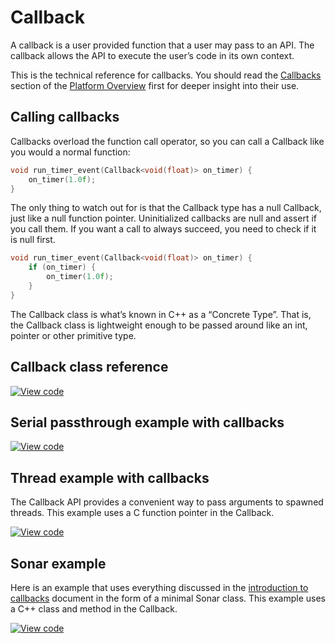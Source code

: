 # Callback

A callback is a user provided function that a user may pass to an API. The callback allows the API to execute the user’s code in its own context.

This is the technical reference for callbacks. You should read the [Callbacks](platform.html#callbacks) section of the [Platform Overview](platform.html) first for deeper insight into their use.

## Calling callbacks

Callbacks overload the function call operator, so you can call a Callback like you would a normal function:

```c++
void run_timer_event(Callback<void(float)> on_timer) {
    on_timer(1.0f);
}
```

The only thing to watch out for is that the Callback type has a null Callback, just like a null function pointer. Uninitialized callbacks are null and assert if you call them. If you want a call to always succeed, you need to check if it is null first.

``` c++
void run_timer_event(Callback<void(float)> on_timer) {
    if (on_timer) {
        on_timer(1.0f);
    }
}
```

The Callback class is what’s known in C++ as a “Concrete Type”. That is, the Callback class is lightweight enough to be passed around like an int, pointer or other primitive type.

## Callback class reference

[![View code](https://www.mbed.com/embed/?type=library)](https://os.mbed.com/docs/mbed-os/v5.15/mbed-os-api-doxy/classmbed_1_1_callback.html)

## Serial passthrough example with callbacks
[![View code](https://www.mbed.com/embed/?url=https://os.mbed.com/teams/mbed_example/code/rtos_threading_with_callback/)](https://os.mbed.com/users/mbedAustin/code/SerialPassthrough/file/96cb82af9996/main.cpp)

## Thread example with callbacks

The Callback API provides a convenient way to pass arguments to spawned threads. This example uses a C function pointer in the Callback.

 [![View code](https://www.mbed.com/embed/?url=https://os.mbed.com/teams/mbed_example/code/rtos_threading_with_callback/)](https://os.mbed.com/teams/mbed_example/code/rtos_threading_with_callback/file/5938bdb7b0bb/main.cpp)

## Sonar example

Here is an example that uses everything discussed in the [introduction to callbacks](platform.html#callbacks) document in the form of a minimal Sonar class. This example uses a C++ class and method in the Callback.

[![View code](https://www.mbed.com/embed/?url=https://os.mbed.com/teams/mbed_example/code/callback-sonar-example/)](https://os.mbed.com/teams/mbed_example/code/callback-sonar-example/file/1713cdc51510/main.cpp)
